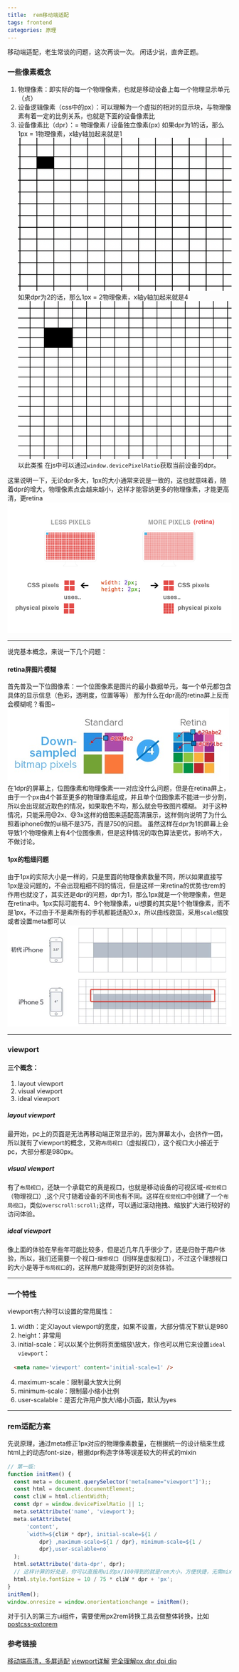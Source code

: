 ```yaml
---
title:  rem移动端适配
tags: frontend
categories: 原理
---
```


移动端适配，老生常谈的问题，这次再谈一次。
闲话少说，直奔正题。

### 一些像素概念
1. 物理像素：即实际的每一个物理像素，也就是移动设备上每一个物理显示单元（点）
2. 设备逻辑像素（css中的px）：可以理解为一个虚拟的相对的显示块，与物理像素有着一定的比例关系，也就是下面的设备像素比
3. 设备像素比（dpr）：= 物理像素 / 设备独立像素(px)
如果dpr为1的话，那么1px = 1物理像素，x轴y轴加起来就是1![](https://raw.githubusercontent.com/FoxDaxian/FoxDaxian.github.io/master/assets/picgo/20190618215518.png)
如果dpr为2的话，那么1px = 2物理像素，x轴y轴加起来就是4
![](https://raw.githubusercontent.com/FoxDaxian/FoxDaxian.github.io/master/assets/picgo/20190618215524.png)
以此类推
在js中可以通过`window.devicePixelRatio`获取当前设备的dpr。

这里说明一下，无论dpr多大，1px的大小通常来说是一致的，这也就意味着，随着dpr的增大，物理像素点会越来越小，这样才能容纳更多的物理像素，才能更高清，更retina
![](https://raw.githubusercontent.com/FoxDaxian/FoxDaxian.github.io/master/assets/picgo/20190618215817.gif)

-----

说完基本概念，来说一下几个问题：

#### retina屏图片模糊
首先普及一下位图像素：一个位图像素是图片的最小数据单元，每一个单元都包含具体的显示信息（色彩，透明度，位置等等）
那为什么在dpr高的retina屏上反而会模糊呢？看图~
![](https://raw.githubusercontent.com/FoxDaxian/FoxDaxian.github.io/master/assets/picgo/20190618221043.jpg)
在1dpr的屏幕上，位图像素和物理像素一一对应没什么问题，但是在retina屏上，由于一个px由4个甚至更多的物理像素组成，并且单个位图像素不能进一步分割，所以会出现就近取色的情况，如果取色不均，那么就会导致图片模糊。
对于这种情况，只能采用@2x、@3x这样的倍图来适配高清展示，这样侧向说明了为什么照着iphone6做的ui稿不是375，而是750的问题。
虽然这样在dpr为1的屏幕上会导致1个物理像素上有4个位图像素，但是这种情况的取色算法更优，影响不大，不做讨论。

#### 1px的粗细问题
由于1px的实际大小是一样的，只是里面的物理像素数量不同，所以如果直接写1px是没问题的，不会出现粗细不同的情况，但是这样一来retina的优势也rem的作用也就没了，其实还是dpr的问题，dpr为1，那么1px就是一个物理像素，但是在retina中。1px实际可能有4、9个物理像素，ui想要的其实是1个物理像素，而不是1px，不过由于不是素所有的手机都能适配0.x，所以曲线救国，采用`scale`缩放或者设置meta都可以
![](https://raw.githubusercontent.com/FoxDaxian/FoxDaxian.github.io/master/assets/picgo/20190618223230.jpg)

-----

### viewport

#### 三个概念：
1. layout viewport
2. visual viewport
3. ideal viewport

##### layout viewport
最开始，pc上的页面是无法再移动端正常显示的，因为屏幕太小，会挤作一团，所以就有了viewport的概念，又称`布局视口`（虚拟视口），这个视口大小接近于pc，大部分都是980px。

##### visual viewport
有了`布局视口`，还缺一个承载它的真是视口，也就是移动设备的可视区域-`视觉视口`（物理视口）,这个尺寸随着设备的不同也有不同。这样在`视觉视口`中创建了一个`布局视口`，类似`overscroll:scroll;`这样，可以通过滚动拖拽、缩放扩大进行较好的访问体验。

##### ideal viewport
像上面的体验在早些年可能比较多，但是近几年几乎很少了，还是归咎于用户体验，所以，我们还需要一个视口-`理想视口`（同样是虚拟视口），不过这个理想视口的大小是等于`布局视口`的，这样用户就能得到更好的浏览体验。

------

### 一个特性
viewport有六种可以设置的常用属性：
1. width：定义layout viewport的宽度，如果不设置，大部分情况下默认是980
2. height：非常用
3. initial-scale：可以以某个比例将页面缩放\放大，你也可以用它来设置`ideal viewport`：
  ```html
    <meta name='viewport' content='initial-scale=1' />
  ```
4. maximum-scale：限制最大放大比例
5. minimum-scale：限制最小缩小比例
6. user-scalable：是否允许用户放大\缩小页面，默认为yes

------

### rem适配方案
先说原理，通过meta修正1px对应的物理像素数量，在根据统一的设计稿来生成html上的动态font-size，根据dpr构造字体等误差较大的样式的mixin
```javascript
// 第一版:
function initRem() {
  const meta = document.querySelector('meta[name="viewport"]');;
  const html = document.documentElement;
  const cliW = html.clientWidth;
  const dpr = window.devicePixelRatio || 1;
  meta.setAttribute('name', 'viewport');
  meta.setAttribute(
      'content',
      `width=${cliW * dpr}, initial-scale=${1 /
          dpr} ,maximum-scale=${1 / dpr}, minimum-scale=${1 /
          dpr},user-scalable=no`
  );
  html.setAttribute('data-dpr', dpr);
  // 这样计算的好处是，你可以直接用ui的px/100得到的就是rem大小，方便快捷，无需mixin
  html.style.fontSize = 10 / 75 * cliW * dpr + 'px';
}
initRem();
window.onresize = window.onorientationchange = initRem();

```
对于引入的第三方ui组件，需要使用px2rem转换工具去做整体转换，比如[postcss-pxtorem](https://github.com/cuth/postcss-pxtorem)




### 参考链接
[移动端高清，多屏适配](http://www.html-js.com/article/Mobile-terminal-H5-mobile-terminal-HD-multi-screen-adaptation-scheme%203041)
[viewport详解](http://helloweb.wang/qianduankaifa/3549.html)
[完全理解px dpr dpi dip](http://www.ayqy.net/blog/%E5%AE%8C%E5%85%A8%E7%90%86%E8%A7%A3px-dpr-dpi-dip/)